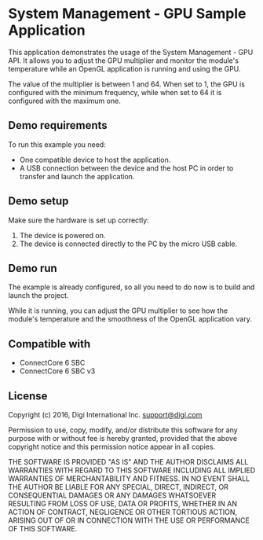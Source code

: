 System Management - GPU Sample Application
=========================================

This application demonstrates the usage of the System Management - GPU API. It
allows you to adjust the GPU multiplier and monitor the module's temperature
while an OpenGL application is running and using the GPU.

The value of the multiplier is between 1 and 64. When set to 1, the GPU is
configured with the minimum frequency, while when set to 64 it is configured
with the maximum one.

Demo requirements
-----------------

To run this example you need:

* One compatible device to host the application.
* A USB connection between the device and the host PC in order to transfer and
  launch the application.

Demo setup
----------

Make sure the hardware is set up correctly:

1. The device is powered on.
2. The device is connected directly to the PC by the micro USB cable.

Demo run
--------

The example is already configured, so all you need to do now is to build and
launch the project.

While it is running, you can adjust the GPU multiplier to see how the module's
temperature and the smoothness of the OpenGL application vary.

Compatible with
---------------

* ConnectCore 6 SBC
* ConnectCore 6 SBC v3

License
-------

Copyright (c) 2016, Digi International Inc. <support@digi.com>

Permission to use, copy, modify, and/or distribute this software for any
purpose with or without fee is hereby granted, provided that the above
copyright notice and this permission notice appear in all copies.

THE SOFTWARE IS PROVIDED "AS IS" AND THE AUTHOR DISCLAIMS ALL WARRANTIES
WITH REGARD TO THIS SOFTWARE INCLUDING ALL IMPLIED WARRANTIES OF
MERCHANTABILITY AND FITNESS. IN NO EVENT SHALL THE AUTHOR BE LIABLE FOR
ANY SPECIAL, DIRECT, INDIRECT, OR CONSEQUENTIAL DAMAGES OR ANY DAMAGES
WHATSOEVER RESULTING FROM LOSS OF USE, DATA OR PROFITS, WHETHER IN AN
ACTION OF CONTRACT, NEGLIGENCE OR OTHER TORTIOUS ACTION, ARISING OUT OF
OR IN CONNECTION WITH THE USE OR PERFORMANCE OF THIS SOFTWARE.